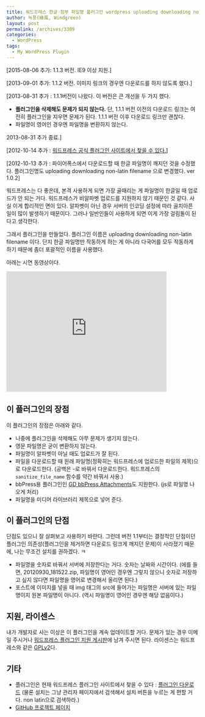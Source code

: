 ```yaml
---
title: 워드프레스 한글 첨부 파일명 플러그인 wordpress uploading downloading non-latin filename
author: 녹풍(綠風, Windgreen)
layout: post
permalink: /archives/3309
categories:
  - WordPress
tags:
  - My WordPress Plugin
---
```

[2015-08-06 추가: 1.1.3 버전. IE9 이상 지원.]

[2013-09-01 추가: 1.1.2 버전. 이미지 링크의 경우엔 다운로드를 하지 않도록 했다.]

[2013-08-31 추가 : 1.1.1버전이 나왔다. 이 버전은 큰 개선을 두 가지 했다.

*   **플러그인을 삭제해도 문제가 되지 않는다.** 단, 1.1.1 버전 이전의 다운로드 링크는 여전히 플러그인을 지우면 문제가 된다. 1.1.1 버전 이후 다운로드 링크만 괜찮다.
*   파일명이 영어인 경우엔 파일명을 변환하지 않는다.

2013-08-31 추가 종료.]

[2012-10-14 추가 : [워드프레스 공식 플러그인 사이트에서 찾을 수 있다.][1]]

[2012-10-13 추가 : 파이어폭스에서 다운로드할 때 한글 파일명이 깨지던 것을 수정했다. 플러그인명도 uploading downloading non-latin filename 으로 변경했다. ver 1.0.2]

워드프레스는 다 좋은데, 본격 사용하게 되면 가장 골때리는 게 파일명이 한글일 때 업로드가 안 되는 거다. 워드프레스가 비알파벳 업로드를 지원하지 않기 때문인 것 같다. 사실 이게 합리적인 면이 있다. 알파벳이 아닌 경우 서버의 인코딩 설정에 따라 골치아픈 일이 많이 발생하기 때문이다. 그러나 일반인들이 사용하게 되면 이게 가장 걸림돌이 된다고 생각한다.

그래서 플러그인을 만들었다. 플러그인 이름은 uploading downloading non-latin filename 이다. 단지 한글 파일명만 작동하게 하는 게 아니라 다국어를 모두 작동하게 하기 때문에 좀더 포괄적인 이름을 사용했다.

아래는 시연 동영상이다.

<div class="video-container">
  <div class="video-container__inner">
  <iframe width="420" height="315" src="https://www.youtube.com/embed/QMl9bbiZrWQ" frameborder="0" allowfullscreen></iframe>
  </div>
</div>

## 이 플러그인의 장점

이 플러그인의 장점은 아래와 같다.

* 나중에 플러그인을 삭제해도 아무 문제가 생기지 않는다.
* 영문 파일명은 굳이 변환하지 않는다.
*   파일명이 알파벳이 아닐 때도 업로드가 잘 된다.
*   파일을 다운로드할 때 원래 파일명(정확히는 워드프레스에 업로드한 파일의 제목)으로 다운로드한다. (공백은 -로 바꿔서 다운로드한다. 워드프레스의 `sanitize_file_name` 함수를 약간 바꿔서 사용.)
*   bbPress용 플러그인인 [GD bbPress Attachments][2]도 지원한다. (js로 파일명 나오게 처리)
*   파일명을 미디어 라이브러리 제목으로 넣어 준다.

## 이 플러그인의 단점

단점도 있으니 잘 살펴보고 사용하기 바란다. 그런데 버전 1.1부터는 결정적인 단점이던 플러그인 의존성(플러그인을 제거하면 다운로드 링크게 깨지던 문제)이 사라졌기 때문에, 나는 무조건 설치를 권하겠다. ㅋ

*   파일명을 숫자로 바꿔서 서버에 저장한다는 거다. 숫자는 날짜와 시간이다. (에를 들면, 20120930_181522.zip, 파일명이 영어인 경우엔 그렇지 않으니 숫자로 저장하고 싶지 않다면 파일명을 영어로 변경해서 올리면 된다.)
*   포스트에 이미지를 넣을 때 img 태그의 src에 들어가는 파일명은 서버에 있는 파일명이지 원본 파일명이 아니다. (역시 파일명이 영어인 경우엔 해당 없음이다.)

## 지원, 라이센스

내가 개발자로 사는 이상은 이 플러그인을 계속 업데이트할 거다. 문제가 있는 경우 이메일 주시거나 [워드프레스 플러그인 지원 게시판](https://wordpress.org/support/plugin/uploadingdownloading-non-latin-filename)에 남겨 주시면 된다. 라이센스는 워드프레스와 같은 [GPLv2][3]다.

## 기타

*   플러그인은 현재 워드프레스 플러그인 사이트에서 찾을 수 있다 : [플러그인 다운로드][1] (물론 설치는 그냥 관리자 페이지에서 검색해서 설치 버튼을 누르는 게 편할 거다. non latin으로 검색하라.)
*   [GitHub 프로젝트 페이지][4]

 [1]: http://wordpress.org/extend/plugins/uploadingdownloading-non-latin-filename/
 [2]: http://wordpress.org/extend/plugins/gd-bbpress-attachments/
 [3]: http://www.gnu.org/licenses/gpl-2.0.html
 [4]: https://github.com/mytory/uploadingdownloading-non-latin-filename